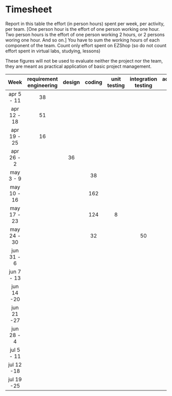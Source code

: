 # Timesheet

Report in this table the effort (in person hours) spent per week, per activity, per team. 
[One person hour is the effort of one person working one hour.
Two person hours is the effort of one person working 2 hours, or 2 persons woring one hour. And so on.]
You have to sum the working hours of each component of the team.
Count only effort spent on EZShop (so do not count effort spent in virtual labs, studying, lessons)

These figures will not be used to evaluate neither the project nor the team, they are meant as practical application of basic project management.

|    Week     | requirement engineering | design | coding | unit testing | integration testing | acceptance testing | management | git maven |
| :---------: | :---------------------: | :----: | :----: | :----------: | :-----------------: | :----------------: | :--------: | :-------: |
| apr 5 - 11  |           38            |        |        |              |                     |                    |            |           |
| apr 12 - 18 |           51            |        |        |              |                     |                    |            |           |
| apr 19 - 25 |           16            |        |        |              |                     |                    |            |           |
| apr 26 - 2  |                         |   36   |        |              |                     |                    |            |           |
|  may 3 - 9  |                         |        |    38    |              |                     |                    |            |           |
| may 10 - 16 |                         |        |     162   |              |                     |                    |            |           |
| may 17 - 23 |                         |        |     124   |       8       |                     |                    |            |           |
| may 24 - 30 |                         |        |    32    |              |          50          |                    |            |           |
| jun 31 - 6  |                         |        |        |              |                     |                    |            |           |
| jun 7 - 13  |                         |        |        |              |                     |                    |            |           |
| jun 14 -20  |                         |        |        |              |                     |                    |            |           |
| jun 21 -27  |                         |        |        |              |                     |                    |            |           |
| jun 28 - 4  |                         |        |        |              |                     |                    |            |           |
| jul 5 - 11  |                         |        |        |              |                     |                    |            |           |
| jul 12 -18  |                         |        |        |              |                     |                    |            |           |
| jul 19 -25  |                         |        |        |              |                     |                    |            |           |

